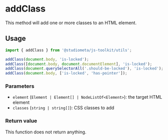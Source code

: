 # addClass

This method will add one or more classes to an HTML element.

## Usage

```js twoslash
import { addClass } from '@studiometa/js-toolkit/utils';

addClass(document.body, 'is-locked');
addClass([document.body, document.documentElement], 'is-locked');
addClass(document.querySelectorAll('.should-be-locked'), 'is-locked');
addClass(document.body, ['is-locked', 'has-pointer']);
```

### Parameters

- `element` (`Element | Element[] | NodeListOf<Element>`): the target HTML element
- `classes` (`string | string[]`): CSS classes to add

### Return value

This function does not return anything.
